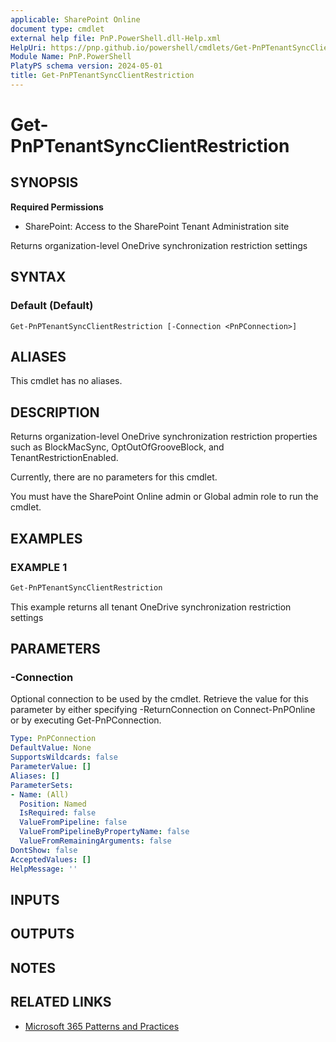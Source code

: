 ```yaml
---
applicable: SharePoint Online
document type: cmdlet
external help file: PnP.PowerShell.dll-Help.xml
HelpUri: https://pnp.github.io/powershell/cmdlets/Get-PnPTenantSyncClientRestriction.html
Module Name: PnP.PowerShell
PlatyPS schema version: 2024-05-01
title: Get-PnPTenantSyncClientRestriction
---
```


# Get-PnPTenantSyncClientRestriction

## SYNOPSIS

**Required Permissions**

* SharePoint: Access to the SharePoint Tenant Administration site

Returns organization-level OneDrive synchronization restriction settings

## SYNTAX

### Default (Default)

```
Get-PnPTenantSyncClientRestriction [-Connection <PnPConnection>]
```

## ALIASES

This cmdlet has no aliases.

## DESCRIPTION

Returns organization-level OneDrive synchronization restriction properties such as BlockMacSync,
OptOutOfGrooveBlock, and TenantRestrictionEnabled.

Currently, there are no parameters for this cmdlet.

You must have the SharePoint Online admin or Global admin role to run the cmdlet.

## EXAMPLES

### EXAMPLE 1

```powershell
Get-PnPTenantSyncClientRestriction
```

This example returns all tenant OneDrive synchronization restriction settings

## PARAMETERS

### -Connection

Optional connection to be used by the cmdlet. Retrieve the value for this parameter by either specifying -ReturnConnection on Connect-PnPOnline or by executing Get-PnPConnection.

```yaml
Type: PnPConnection
DefaultValue: None
SupportsWildcards: false
ParameterValue: []
Aliases: []
ParameterSets:
- Name: (All)
  Position: Named
  IsRequired: false
  ValueFromPipeline: false
  ValueFromPipelineByPropertyName: false
  ValueFromRemainingArguments: false
DontShow: false
AcceptedValues: []
HelpMessage: ''
```

## INPUTS

## OUTPUTS

## NOTES

## RELATED LINKS

- [Microsoft 365 Patterns and Practices](https://aka.ms/m365pnp)
